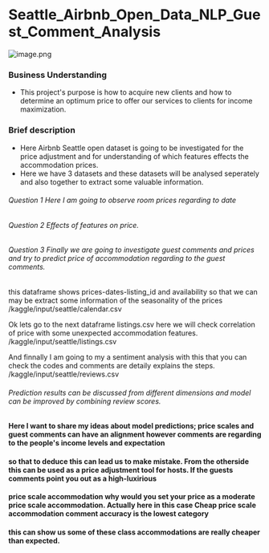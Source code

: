 
# Seattle_Airbnb_Open_Data_NLP_Guest_Comment_Analysis


![image.png](attachment:b70b1819-6678-4453-9333-0ad3de25e1cb.png)


### Business Understanding
* This project's purpose is how to acquire new clients and how to determine an optimum price to offer our services to clients for income maximization.

### Brief description
* Here Airbnb  Seattle open dataset is going to be investigated for the price adjustment and for understanding of which features effects the accommodation prices.
* Here we have 3 datasets and these datasets will be analysed seperately and also together to extract some valuable information.

###### Question 1 Here I am going to observe room prices regarding to date
###### Question 2 Effects of features on price.
######  Question 3 Finally we are going to investigate  guest comments and prices and try to predict price of accommodation regarding to the guest comments.

 this dataframe shows  prices-dates-listing_id and availability
 so that we can may be extract some information of the seasonality of the prices 
/kaggle/input/seattle/calendar.csv


 Ok lets go to the next dataframe listings.csv here we will check correlation of price with some unexpected accommodation features.
/kaggle/input/seattle/listings.csv


 And finnally I am going to my a sentiment analysis with this that you can check the codes and comments are detaily explains the steps.
/kaggle/input/seattle/reviews.csv



 ###### Prediction results can be discussed from different dimensions and model can be improved by combining review scores.
#### Here I want to share my ideas about model predictions; price scales and guest comments can have an alignment however comments are regarding to the people's income levels and expectation 
#### so that to deduce this can lead us to make mistake. From the otherside this can be used as a price adjustment tool for hosts. If the guests comments point you out as a high-luxirious 
#### price scale accommodation why  would you set your price as a moderate price scale accommodation. Actually here in this case Cheap price scale accommodation comment accuracy is the lowest category
#### this can show us some of these class accommodations are really cheaper than expected.
